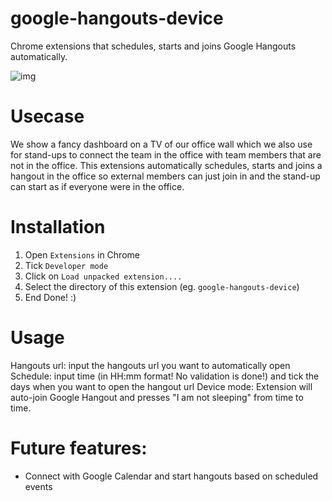 # google-hangouts-device
Chrome extensions that schedules, starts and joins Google Hangouts automatically.

![img](https://drive.google.com/uc?id=0B1bFpgxlGGQbNGdqS3VCeE1ESUk)

# Usecase
We show a fancy dashboard on a TV of our office wall which we also use for
stand-ups to connect the team in the office with team members that are not in the
office. This extensions automatically schedules, starts and joins a hangout in
the office so external members can just join in and the stand-up can start as if
everyone were in the office.

# Installation
1. Open `Extensions` in Chrome
2. Tick `Developer mode`
3. Click on `Load unpacked extension....`
4. Select the directory of this extension (eg. `google-hangouts-device`)
5. End Done! :)

# Usage
Hangouts url: input the hangouts url you want to automatically open
Schedule: input time (in HH:mm format! No validation is done!) and tick the
days when you want to open the hangout url
Device mode: Extension will auto-join Google Hangout and presses "I am not
sleeping" from time to time.

# Future features:
- Connect with Google Calendar and start hangouts based on scheduled events
